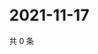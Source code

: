# 2021-11-17

共 0 条

<!-- BEGIN WEIBO -->
<!-- 最后更新时间 Wed Nov 17 2021 06:14:35 GMT+0800 (China Standard Time) -->

<!-- END WEIBO -->
